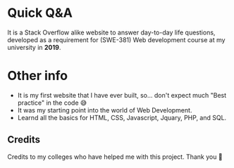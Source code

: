 # Quick Q&A
It is a Stack Overflow alike website to answer day-to-day life questions, developed as a requirement for (SWE-381) Web development course at my university in __2019__.

# Other info
- It is my first website that I have ever built, so... don't expect much "Best practice" in the code 😅
- It was my starting point into the world of Web Development.
- Learnd all the basics for HTML, CSS, Javascript, Jquary, PHP, and SQL.

## Credits
Credits to my colleges who have helped me with this project. Thank you 🙏
